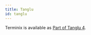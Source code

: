 ```yaml
---
title: Tanglu
id: tanglu
---
```

Terminix is available as [Part of Tanglu 4](http://packages.tanglu.org/dasyatis/terminix).